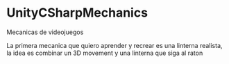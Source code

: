 # UnityCSharpMechanics
Mecanicas de videojuegos


La primera mecanica que quiero aprender y recrear es una linterna realista, la idea es combinar un 3D movement y una linterna que siga al raton
